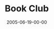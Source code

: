 ---
layout: message
category: message
series: "Special Effects"
title: "Book Club"
date: 2005-06-19-00-00
message_id: 115
---